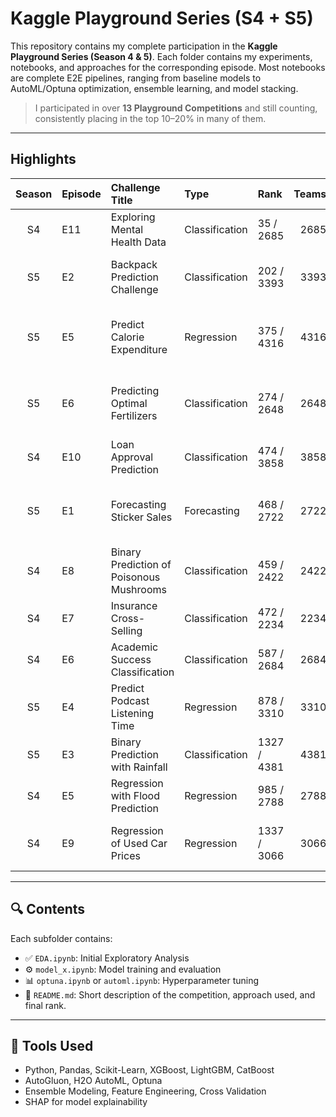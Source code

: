 # Kaggle Playground Series (S4 + S5)

This repository contains my complete participation in the **Kaggle Playground Series (Season 4 & 5)**. Each folder contains my experiments, notebooks, and approaches for the corresponding episode. Most notebooks are complete E2E pipelines, ranging from baseline models to AutoML/Optuna optimization, ensemble learning, and model stacking.

>  I participated in over **13 Playground Competitions** and still counting, consistently placing in the top 10–20% in many of them.

---

##  Highlights

| Season | Episode | Challenge Title                                | Type           | Rank         | Teams | Percentile | Metric                                      |
|:------:|:--------|:-----------------------------------------------|:---------------|:-------------|------:|-----------:|:---------------------------------------------|
| S4     | E11     | Exploring Mental Health Data                   | Classification | 35 / 2685    | 2685  | Top 1.3%   | Accuracy                                     |
| S5     | E2      | Backpack Prediction Challenge                  | Classification | 202 / 3393   | 3393  | Top 5.9%   | Root Mean Squared Error (RMSE)              |
| S5     | E5      | Predict Calorie Expenditure                    | Regression     | 375 / 4316   | 4316  | Top 8.6%   | Root Mean Squared Logarithmic Error (RMSLE) |
| S5     | E6      | Predicting Optimal Fertilizers                 | Classification | 274 / 2648   | 2648  | Top 10.3%  | Mean Average Precision @ 3 (MAP@3)          |
| S4     | E10     | Loan Approval Prediction                       | Classification | 474 / 3858   | 3858  | Top 12.2%  | Area Under the ROC Curve                    |
| S5     | E1      | Forecasting Sticker Sales                      | Forecasting    | 468 / 2722   | 2722  | Top 17.2%  | Mean Absolute Percentage Error (MAPE)       |
| S4     | E8      | Binary Prediction of Poisonous Mushrooms      | Classification | 459 / 2422   | 2422  | Top 18.9%  | Matthews Correlation Coefficient (MCC)      |
| S4     | E7      | Insurance Cross-Selling                        | Classification | 472 / 2234   | 2234  | Top 21.1%  | Area Under the ROC Curve                    |
| S4     | E6      | Academic Success Classification                | Classification | 587 / 2684   | 2684  | Top 21.9%  | Accuracy                                     |
| S5     | E4      | Predict Podcast Listening Time                 | Regression     | 878 / 3310   | 3310  | Top 26.5%  | Root Mean Squared Error (RMSE)              |
| S5     | E3      | Binary Prediction with Rainfall                | Classification | 1327 / 4381  | 4381  | Top 30.3%  | Area Under the ROC Curve                    |
| S4     | E5      | Regression with Flood Prediction               | Regression     | 985 / 2788   | 2788  | Top 35.3%  | R2 Score                                     |
| S4     | E9      | Regression of Used Car Prices                  | Regression     | 1337 / 3066  | 3066  | Top 43.6%  | Root Mean Squared Error (RMSE)              |


---

## 🔍 Contents

Each subfolder contains:
- ✅ `EDA.ipynb`: Initial Exploratory Analysis
- ⚙️ `model_x.ipynb`: Model training and evaluation
- 📊 `optuna.ipynb` or `automl.ipynb`: Hyperparameter tuning
- 🧠 `README.md`: Short description of the competition, approach used, and final rank.

---

## 🔧 Tools Used

- Python, Pandas, Scikit-Learn, XGBoost, LightGBM, CatBoost
- AutoGluon, H2O AutoML, Optuna
- Ensemble Modeling, Feature Engineering, Cross Validation
- SHAP for model explainability
